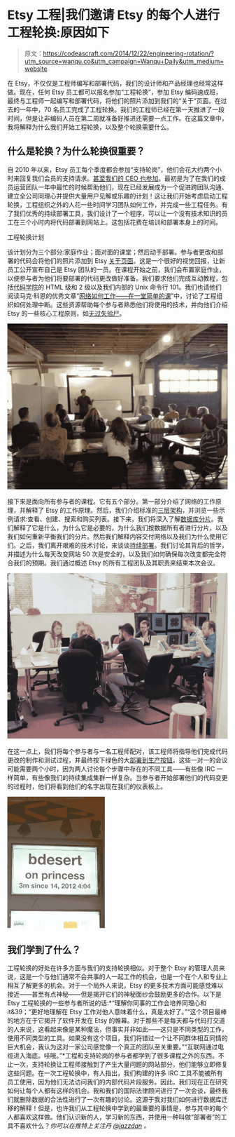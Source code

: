 # Etsy 工程|我们邀请 Etsy 的每个人进行工程轮换:原因如下

> 原文：<https://codeascraft.com/2014/12/22/engineering-rotation/?utm_source=wanqu.co&utm_campaign=Wanqu+Daily&utm_medium=website>

在 Etsy，不仅仅是工程师编写和部署代码，我们的设计师和产品经理也经常这样做。现在，任何 Etsy 员工都可以报名参加“工程轮换”，参加 Etsy 编码速成班，最终与工程师一起编写和部署代码，将他们的照片添加到我们的“关于”页面。在过去的一年中，70 名员工完成了工程轮换。我们的工程师已经在第一天推进了一段时间，但是让非编码人员在第二周就准备好推进还需要一点工作。在这篇文章中，我将解释为什么我们开始工程轮换，以及整个轮换需要什么。

## 什么是轮换？为什么轮换很重要？

自 2010 年以来，Etsy 员工每个季度都会参加“支持轮岗”，他们会花大约两个小时来回复我们会员的支持请求。[甚至我们的 CEO 也参加](https://twitter.com/chaddickerson/status/545313526626385920)。最初是为了在我们的成员运营团队一年中最忙的时候帮助他们，现在已经发展成为一个促进跨团队沟通、建立全公司同理心并提供大量用户见解或乐趣的计划！这让我们开始考虑启动工程轮换，工程组织之外的人花一些时间学习团队如何工作，并完成一些工程任务。有了我们优秀的持续部署工具，我们设计了一个程序，可以让一个没有技术知识的员工在三个小时内将代码部署到网站上。这包括花费在培训和部署本身上的时间。

工程轮换计划

该计划分为三个部分:家庭作业；面对面的课堂；然后动手部署。参与者更改和部署的代码会将他们的照片添加到 Etsy [关于页面](https://www.etsy.com/about)。这是一个很好的视觉回报，让新员工公开宣布自己是 Etsy 团队的一员。在课程开始之前，我们会布置家庭作业，以便参与者为他们将要部署的代码更改做好准备。我们要求他们完成互动教程，包括[代码学院](http://www.codecademy.com/)的 HTML 级和 2 级以及我们内部的 Unix 命令行 101。我们也请他们阅读马克·科恩的优秀文章“[网络如何工作——在一堂简单的课](http://mkcohen.com/how-the-web-works-in-one-easy-lesson)”中，讨论了工程组织如何处理中断。这些资源帮助每个参与者熟悉他们将使用的技术，并向他们介绍 Etsy 的一些核心工程原则，如[无过失验尸](https://www.etsy.com/codeascraft/blameless-postmortems?ref=codeascraft)。

![firstpush2](img/b669ba7e73ddc6c5afcc57c47663537a.png)

接下来是面向所有参与者的课程。它有五个部分。第一部分介绍了网络的工作原理，并解释了 Etsy 的工作原理。然后，我们介绍标准的[三层架构](http://en.wikipedia.org/wiki/Multitier_architectureThree-tier_architecture)，并浏览一些示例请求:查看、创建、搜索和购买列表。接下来，我们将深入了解[数据库分片](http://www.slideshare.net/jgoulah/the-etsy-shard-architecture-starts-with-s-and-ends-with-hard)。我们解释了它是什么，为什么它是必要的，为什么我们按数据所有者进行分片，以及我们如何重新平衡我们的分片。然后我们解释内容交付网络以及我们为什么使用它们。之后，我们离开艰难的技术讨论，来谈谈[持续部署](http://www.infoq.com/news/2014/03/etsy-deploy-50-times-a-day)。我们讨论其背后的哲学，并描述为什么每天改变网站 50 次是安全的，以及我们如何确保每次改变都完全符合我们的预期。我们通过概述 Etsy 的所有工程团队及其职责来结束本次会议。

![](img/d68470ba4ef3383860fda5e2c81e50fd.png)

在这一点上，我们将每个参与者与一名工程师配对，该工程师将指导他们完成代码更改的制作和测试过程，并最终按下绿色的大[部署到生产按钮](https://www.etsy.com/codeascraft/quantum-of-deployment)。这些一对一的会议可能需要两个小时，因为两人讨论每个步骤中存在的不同工具——有些像 IRC 一样简单，有些像我们的持续集成集群一样复杂。当参与者开始部署他们的代码变更的过程时，他们将看到他们的名字出现在我们的仪表板上。

![](img/f8648be8b6cf6255cf24d750bc8eabcb.png)

## 我们学到了什么？

工程轮换的好处在许多方面与我们的支持轮换相似。对于整个 Etsy 的管理人员来说，这是一个与他们通常不会共事的人一起工作的机会，也是一个在个人和专业上相互了解更多的机会。对于一个局外人来说，Etsy 的更多技术方面可能感觉难以接近——甚至有点神秘——但是揭开它们的神秘面纱会鼓励更多的合作。以下是 Etsy 工程轮换的一些参与者所说的话:*“理解你同事的工作会培养同理心和 it&39；“更好地理解在 Etsy 工作对他人意味着什么，真是太好了。”“这个项目最棒的地方在于它揭开了软件开发在 Etsy 的帷幕。对于那些不是每天都与代码打交道的人来说，这看起来像是某种魔法，但事实并非如此——这只是不同类型的工作，使用不同类型的工具。如果没有这个项目，我们将错过一个让不同群体相互同情的巨大机会，我认为这对一家公司感觉像一个真正的团队至关重要。”“互联网通过电缆进入海底。哇哦。”*工程和支持轮岗的参与者都学到了很多课程之外的东西。不止一次，支持轮换让工程师接触到了产生大量问题的网站部分，他们能够立即修复这些问题。在一次工程轮换中，有人指出，我们构建的许多 IRC 工具不能被所有员工使用，因为他们无法访问我们的内部代码片段服务。因此，我们现在正在研究如何让每个人都有这样的机会。我和我们的国际法律顾问进行了一次会谈，最终我们就删除数据的合法性进行了一次有趣的讨论。这源于我对我们如何进行数据库迁移的解释！但是，也许我们从工程轮换中学到的最重要的事情是，参与其中的每个人都喜欢这样做。他们认识新的人，学习新的东西，并使用一种叫做“部署者”的工具不喜欢什么？*你可以在推特上关注丹 [@jazzdan](https://twitter.com/jazzdan) 。*